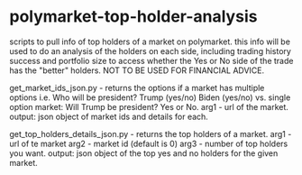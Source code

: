 # polymarket-top-holder-analysis
scripts to pull info of top holders of a market on polymarket. this info will be used to do an analysis of the holders on each side, including trading history success and portfolio size to access whether the Yes or No side of the trade has the "better" holders. NOT TO BE USED FOR FINANCIAL ADVICE.

get_market_ids_json.py - returns the options if a market has multiple options i.e. Who will be president? Trump (yes/no) Biden (yes/no) vs. single option market: Will Trump be president? Yes or No.
arg1 - url of the market.
output: json object of market ids and details for each.

get_top_holders_details_json.py - returns the top holders of a market.
arg1 - url of te market
arg2 - market id (default is 0)
arg3 - number of top holders you want.
output: json object of the top yes and no holders for the given market.

